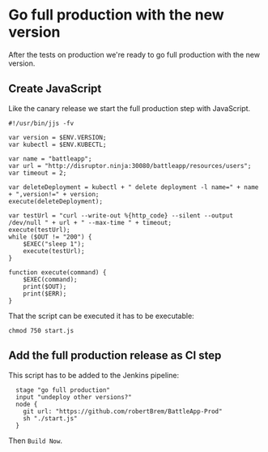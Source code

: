 # Go full production with the new version
After the tests on production we're ready to go full production with the new version.

## Create JavaScript
Like the canary release we start the full production step with JavaScript.
```
#!/usr/bin/jjs -fv

var version = $ENV.VERSION;
var kubectl = $ENV.KUBECTL;

var name = "battleapp";
var url = "http://disruptor.ninja:30080/battleapp/resources/users";
var timeout = 2;

var deleteDeployment = kubectl + " delete deployment -l name=" + name + ",version!=" + version;
execute(deleteDeployment);

var testUrl = "curl --write-out %{http_code} --silent --output /dev/null " + url + " --max-time " + timeout;
execute(testUrl);
while ($OUT != "200") {
    $EXEC("sleep 1");
    execute(testUrl);
}

function execute(command) {
    $EXEC(command);
    print($OUT);
    print($ERR);
}
```

That the script can be executed it has to be executable:
```
chmod 750 start.js
```

## Add the full production release as CI step
This script has to be added to the Jenkins pipeline:
```
  stage "go full production"
  input "undeploy other versions?"
  node {
    git url: "https://github.com/robertBrem/BattleApp-Prod"
    sh "./start.js"
  }
```

Then `Build Now`.